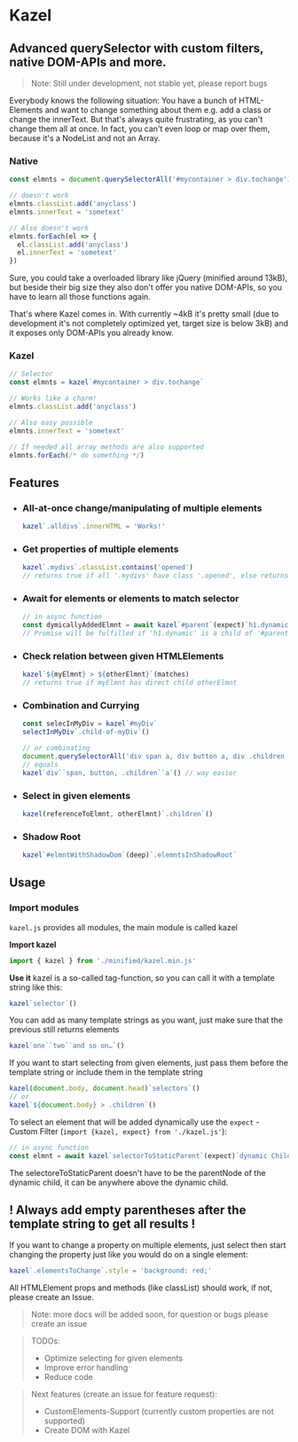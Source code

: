 # Kazel

## Advanced querySelector with custom filters, native DOM-APIs and more.

> Note: Still under development, not stable yet, please report bugs

Everybody knows the following situation: You have a bunch of HTML-Elements and want to change something about them e.g. add a class or change the innerText. But that's always quite frustrating, as you can't change them all at once. In fact, you can't even loop or map over them, because it's a NodeList and not an Array.

### Native

```javascript
const elmnts = document.querySelectorAll('#mycontainer > div.tochange')

// doesn't work
elmnts.classList.add('anyclass')
elmnts.innerText = 'sometext'

// Also doesn't work
elmnts.forEach(el => {
  el.classList.add('anyclass')
  el.innerText = 'sometext'
})
```

Sure, you could take a overloaded library like jQuery (minified around 13kB), but beside their big size they also don't offer you native DOM-APIs, so you have to learn all those functions again.

That's where Kazel comes in. With currently ~4kB it's pretty small (due to development it's not completely optimized yet, target size is below 3kB) and it exposes only DOM-APIs you already know.

### Kazel

```javascript
// Selector
const elmnts = kazel`#mycontainer > div.tochange`

// Works like a charm!
elmnts.classList.add('anyclass')

// Also easy possible
elmnts.innerText = 'sometext'

// If needed all array methods are also supported
elmnts.forEach(/* do something */)
```

## Features

- ### All-at-once change/manipulating of multiple elements
  ```javascript
  kazel`.alldivs`.innerHTML = 'Works!'
  ```
- ### Get properties of multiple elements
  ```javascript
  kazel`.mydivs`.classList.contains('opened')
  // returns true if all '.mydivs' have class '.opened', else returns false
  ```
- ### Await for elements or elements to match selector
  ```javascript
  // in async function
  const dymicallyAddedElmnt = await kazel`#parent`(expect)`h1.dynamic`()
  // Promise will be fulfilled if 'h1.dynamic' is a child of '#parent'
  ```
- ### Check relation between given HTMLElements
  ```javascript
  kazel`${myElmnt} > ${otherElmnt}`(matches)
  // returns true if myElmnt has direct child otherElmnt
  ```
- ### Combination and Currying

  ```javascript
  const selecInMyDiv = kazel`#myDiv`
  selectInMyDiv`.child-of-myDiv`()

  // or combinating
  document.querySelectorAll('div span a, div button a, div .children a')
  // equals
  kazel`div``span, button, .children``a`() // way easier
  ```

- ### Select in given elements
  ```javascript
  kazel(referenceToElmnt, otherElmnt)`.children`()
  ```
- ### Shadow Root
  ```javascript
  kazel`#elmntWithShadowDom`(deep)`.elemntsInShadowRoot`
  ```

## Usage

### Import modules

`kazel.js` provides all modules, the main module is called kazel

**Import kazel**

```javascript
import { kazel } from './minified/kazel.min.js'
```

**Use it**
kazel is a so-called tag-function, so you can call it with a template string like this:

```javascript
kazel`selector`()
```

You can add as many template strings as you want, just make sure that the previous still returns elements

```javascript
kazel`one``two``and so on…`()
```

If you want to start selecting from given elements, just pass them before the template string or include them in the template string

```javascript
kazel(document.body, document.head)`selectors`()
// or
kazel`${document.body} > .children`()
```

To select an element that will be added dynamically use the `expect` - Custom Filter (`import {kazel, expect} from './kazel.js'`):

```javascript
// in async function
const elmnt = await kazel`selectorToStaticParent`(expect)`dynamic Child selector`()
```

The selectoreToStaticParent doesn't have to be the parentNode of the dynamic child, it can be anywhere above the dynamic child.

## **! Always add empty parentheses after the template string to get all results !**

If you want to change a property on multiple elements, just select then start changing the property just like you would do on a single element:
```javascript
kazel`.elementsToChange`.style = 'background: red;'
```
All HTMLElement props and methods (like classList) should work, if not, please create an Issue.

> Note: more docs will be added soon, for question or bugs please create an issue

> TODOs:
>
> - Optimize selecting for given elements
> - Improve error handling
> - Reduce code

> Next features (create an issue for feature request):
>
> - CustomElements-Support (currently custom properties are not supported)
> - Create DOM with Kazel
